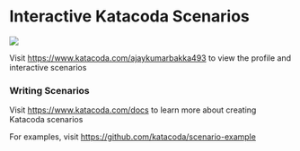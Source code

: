 # Interactive Katacoda Scenarios

[![](http://shields.katacoda.com/katacoda/ajaykumarbakka493/count.svg)](https://www.katacoda.com/ajaykumarbakka493 "Get your profile on Katacoda.com")

Visit https://www.katacoda.com/ajaykumarbakka493 to view the profile and interactive scenarios

### Writing Scenarios
Visit https://www.katacoda.com/docs to learn more about creating Katacoda scenarios

For examples, visit https://github.com/katacoda/scenario-example
